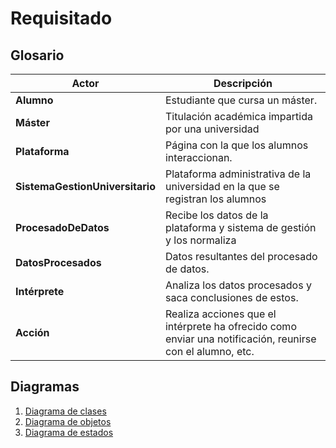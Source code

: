 # Requisitado

## Glosario


|Actor|Descripción
|-|-
|**Alumno**|Estudiante que cursa un máster.
|**Máster**|Titulación académica impartida por una universidad
|**Plataforma**|Página con la que los alumnos interaccionan.
|**SistemaGestionUniversitario**|Plataforma administrativa de la universidad en la que se registran los alumnos
|**ProcesadoDeDatos**|Recibe los datos de la plataforma y sistema de gestión y los normaliza
|**DatosProcesados**|Datos resultantes del procesado de datos.
|**Intérprete**|Analiza los datos procesados y saca conclusiones de estos.
|**Acción**|Realiza acciones que el intérprete ha ofrecido como enviar una notificación, reunirse con el alumno, etc.

## Diagramas

1. [Diagrama de clases](01-DiagramaDeClases/DiagramaClases.md)
2. [Diagrama de objetos](02-DiagramaDeObjetos/DiagramaObjetos.md)
3. [Diagrama de estados](03-DiagramaDeEstados/DiagramaEstados.md)